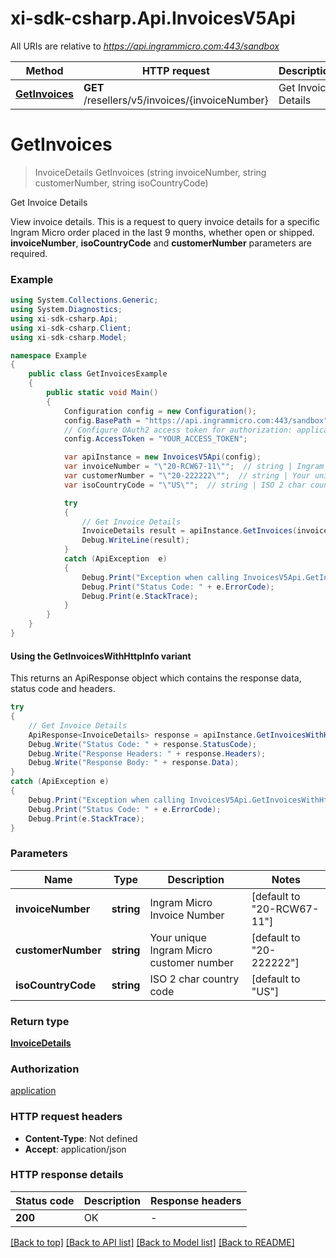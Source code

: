 # xi-sdk-csharp.Api.InvoicesV5Api

All URIs are relative to *https://api.ingrammicro.com:443/sandbox*

| Method | HTTP request | Description |
|--------|--------------|-------------|
| [**GetInvoices**](InvoicesV5Api.md#getinvoices) | **GET** /resellers/v5/invoices/{invoiceNumber} | Get Invoice Details |

<a id="getinvoices"></a>
# **GetInvoices**
> InvoiceDetails GetInvoices (string invoiceNumber, string customerNumber, string isoCountryCode)

Get Invoice Details

View invoice details. This is a request to query invoice details for a specific Ingram Micro order placed in the last 9 months, whether open or shipped.   <strong>invoiceNumber</strong>, <strong>isoCountryCode</strong> and <strong>customerNumber</strong> parameters are required.

### Example
```csharp
using System.Collections.Generic;
using System.Diagnostics;
using xi-sdk-csharp.Api;
using xi-sdk-csharp.Client;
using xi-sdk-csharp.Model;

namespace Example
{
    public class GetInvoicesExample
    {
        public static void Main()
        {
            Configuration config = new Configuration();
            config.BasePath = "https://api.ingrammicro.com:443/sandbox";
            // Configure OAuth2 access token for authorization: application
            config.AccessToken = "YOUR_ACCESS_TOKEN";

            var apiInstance = new InvoicesV5Api(config);
            var invoiceNumber = "\"20-RCW67-11\"";  // string | Ingram Micro Invoice Number (default to "20-RCW67-11")
            var customerNumber = "\"20-222222\"";  // string | Your unique Ingram Micro customer number (default to "20-222222")
            var isoCountryCode = "\"US\"";  // string | ISO 2 char country code (default to "US")

            try
            {
                // Get Invoice Details
                InvoiceDetails result = apiInstance.GetInvoices(invoiceNumber, customerNumber, isoCountryCode);
                Debug.WriteLine(result);
            }
            catch (ApiException  e)
            {
                Debug.Print("Exception when calling InvoicesV5Api.GetInvoices: " + e.Message);
                Debug.Print("Status Code: " + e.ErrorCode);
                Debug.Print(e.StackTrace);
            }
        }
    }
}
```

#### Using the GetInvoicesWithHttpInfo variant
This returns an ApiResponse object which contains the response data, status code and headers.

```csharp
try
{
    // Get Invoice Details
    ApiResponse<InvoiceDetails> response = apiInstance.GetInvoicesWithHttpInfo(invoiceNumber, customerNumber, isoCountryCode);
    Debug.Write("Status Code: " + response.StatusCode);
    Debug.Write("Response Headers: " + response.Headers);
    Debug.Write("Response Body: " + response.Data);
}
catch (ApiException e)
{
    Debug.Print("Exception when calling InvoicesV5Api.GetInvoicesWithHttpInfo: " + e.Message);
    Debug.Print("Status Code: " + e.ErrorCode);
    Debug.Print(e.StackTrace);
}
```

### Parameters

| Name | Type | Description | Notes |
|------|------|-------------|-------|
| **invoiceNumber** | **string** | Ingram Micro Invoice Number | [default to &quot;20-RCW67-11&quot;] |
| **customerNumber** | **string** | Your unique Ingram Micro customer number | [default to &quot;20-222222&quot;] |
| **isoCountryCode** | **string** | ISO 2 char country code | [default to &quot;US&quot;] |

### Return type

[**InvoiceDetails**](InvoiceDetails.md)

### Authorization

[application](../README.md#application)

### HTTP request headers

 - **Content-Type**: Not defined
 - **Accept**: application/json


### HTTP response details
| Status code | Description | Response headers |
|-------------|-------------|------------------|
| **200** | OK |  -  |

[[Back to top]](#) [[Back to API list]](../README.md#documentation-for-api-endpoints) [[Back to Model list]](../README.md#documentation-for-models) [[Back to README]](../README.md)

